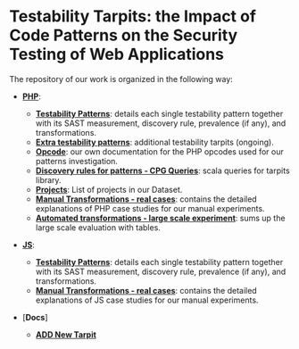 # Testability Tarpits: the Impact of Code Patterns on the Security Testing of Web Applications

The repository of our work is organized in the following way:

- [**PHP**](https://github.com/enferas/TestabilityTarpits/tree/main/PHP): 
  - [**Testability Patterns**](https://github.com/enferas/TestabilityTarpits/tree/main/PHP/TestabilityPatterns): details each single testability pattern together with its SAST measurement, discovery rule, prevalence (if any), and transformations.
  - [**Extra testability patterns**](https://github.com/enferas/TestabilityTarpits/tree/main/PHP/ExtraTestabilityPatterns): additional testability tarpits (ongoing).
  - [**Opcode**](https://github.com/enferas/TestabilityTarpits/tree/main/PHP/Opcode): our own documentation for the PHP opcodes used for our patterns investigation.
  - [**Discovery rules for patterns - CPG Queries**](https://github.com/enferas/TestabilityTarpits/tree/main/PHP/Queries): scala queries for tarpits library.
  - [**Projects**](https://github.com/enferas/TestabilityTarpits/tree/main/PHP/ListOfProjects): List of projects in our Dataset.
  - [**Manual Transformations - real cases**](https://github.com/enferas/TestabilityTarpits/tree/main/PHP/DeepAnalyzing): contains the detailed explanations of PHP case studies for our manual experiments.
  - [**Automated transformations - large scale experiment**](https://github.com/enferas/TestabilityTarpits/tree/main/PHP/HighScale): sums up the large scale evaluation with tables.
  
- [**JS**](https://github.com/enferas/TestabilityTarpits/tree/main/JS):
  - [**Testability Patterns**](https://github.com/enferas/TestabilityTarpits/tree/main/JS/TestabilityPatterns): details each single testability pattern together with its SAST measurement, discovery rule, prevalence (if any), and transformations.
  - [**Manual Transformations - real cases**](https://github.com/enferas/TestabilityTarpits/tree/main/JS/DeepanAlyzing): contains the detailed explanations of JS case studies for our manual experiments.

- [**Docs**]
  - [**ADD New Tarpit**](https://github.com/enferas/TestabilityTarpits/tree/main/Docs/AddingPatternProcess.md)

